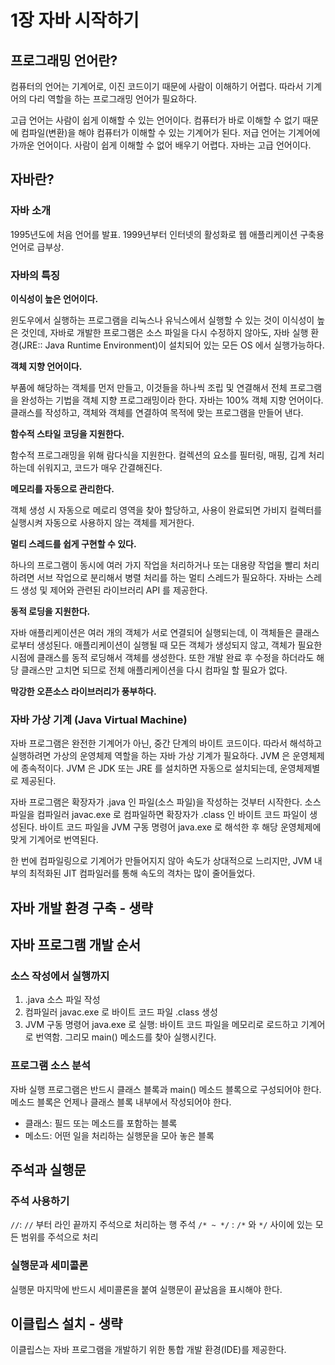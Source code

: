 # 1장 자바 시작하기

## 프로그래밍 언어란?

컴퓨터의 언어는 기계어로, 이진 코드이기 때문에 사람이 이해하기 어렵다. 따라서 기계어의 다리 역할을 하는 프로그래밍 언어가 필요하다.

고급 언어는 사람이 쉽게 이해할 수 있는 언어이다. 컴퓨터가 바로 이해할 수 없기 때문에 컴파일(변환)을 해야 컴퓨터가 이해할 수 있는 기계어가 된다. 저급 언어는 기계어에 가까운 언어이다. 사람이 쉽게 이해할 수 없어 배우기 어렵다. 자바는 고급 언어이다.

## 자바란?

### 자바 소개

1995년도에 처음 언어를 발표. 1999년부터 인터넷의 활성화로 웹 애플리케이션 구축용 언어로 급부상.

### 자바의 특징

**이식성이 높은 언어이다.**

윈도우에서 실행하는 프로그램을 리눅스나 유닉스에서 실행할 수 있는 것이 이식성이 높은 것인데, 자바로 개발한 프로그램은 소스 파일을 다시 수정하지 않아도, 자바 실행 환경(JRE:: Java Runtime Environment)이 설치되어 있는 모든 OS 에서 실행가능하다.

**객체 지향 언어이다.**

부품에 해당하는 객체를 먼저 만들고, 이것들을 하나씩 조립 및 연결해서 전체 프로그램을 완성하는 기법을 객체 지향 프로그래밍이라 한다. 자바는 100% 객체 지향 언어이다. 클래스를 작성하고, 객체와 객체를 연결하여 목적에 맞는 프로그램을 만들어 낸다.

**함수적 스타일 코딩을 지원한다.**

함수적 프로그래밍을 위해 람다식을 지원한다. 컬렉션의 요소를 필터링, 매핑, 깁계 처리하는데 쉬워지고, 코드가 매우 간결해진다.

**메모리를 자동으로 관리한다.**

객체 생성 시 자동으로 메로리 영역을 찾아 할당하고, 사용이 완료되면 가비지 컬렉터를 실행시켜 자동으로 사용하지 않는 객체를 제거한다.

**멀티 스레드를 쉽게 구현할 수 있다.**

하나의 프로그램이 동시에 여러 가지 작업을 처리하거나 또는 대용량 작업을 빨리 처리하려면 서브 작업으로 분리해서 병렬 처리를 하는 멀티 스레드가 필요하다. 자바는 스레드 생성 및 제어와 관련된 라이브러리 API 를 제공한다.

**동적 로딩을 지원한다.**

자바 애플리케이션은 여러 개의 객체가 서로 연결되어 실행되는데, 이 객체들은 클래스로부터 생성된다. 애플리케이션이 실행될 때 모든 객체가 생성되지 않고, 객체가 필요한 시점에 클래스를 동적 로딩해서 객체를 생성한다. 또한 개발 완료 후 수정을 하더라도 해당 클래스만 고치면 되므로 전체 애플리케이션을 다시 컴파일 할 필요가 없다.

**막강한 오픈소스 라이브러리가 풍부하다.**

### 자바 가상 기계 (Java Virtual Machine)

자바 프로그램은 완전한 기계어가 아닌, 중간 단계의 바이트 코드이다. 따라서 해석하고 실행하려면 가상의 운영체제 역할을 하는 자바 가상 기계가 필요하다. JVM 은 운영체제에 종속적이다. JVM 은 JDK 또는 JRE 를 설치하면 자동으로 설치되는데, 운영체제별로 제공된다.

자바 프로그램은 확장자가 .java 인 파일(소스 파일)을 작성하는 것부터 시작한다. 소스 파일을 컴파일러 javac.exe 로 컴파일하면 확장자가 .class 인 바이트 코드 파일이 생성된다. 바이트 코드 파일을 JVM 구동 명령어 java.exe 로 해석한 후 해당 운영체제에 맞게 기계어로 번역된다.

한 번에 컴파일링으로 기계어가 만들어지지 않아 속도가 상대적으로 느리지만, JVM 내부의 최적화된 JIT 컴파일러를 통해 속도의 격차는 많이 줄어들었다.

## 자바 개발 환경 구축 - 생략

## 자바 프로그램 개발 순서

### 소스 작성에서 실행까지

1. .java 소스 파일 작성
2. 컴파일러 javac.exe 로 바이트 코드 파일 .class 생성
3. JVM 구동 명령어 java.exe 로 실행: 바이트 코드 파일을 메모리로 로드하고 기계어로 번역함. 그리모 main() 메소드를 찾아 실행시킨다.

### 프로그램 소스 분석

자바 실행 프로그램은 반드시 클래스 블록과 main() 메소드 블록으로 구성되어야 한다. 메소드 블록은 언제나 클래스 블록 내부에서 작성되어야 한다.

- 클래스: 필드 또는 메소드를 포함하는 블록
- 메소드: 어떤 일을 처리하는 실행문을 모아 놓은 블록

## 주석과 실행문

### 주석 사용하기

`//`: `//` 부터 라인 끝까지 주석으로 처리하는 행 주석
`/* ~ */` : `/*` 와 `*/` 사이에 있는 모든 범위를 주석으로 처리

### 실행문과 세미콜론

실행문 마지막에 반드시 세미콜론을 붙여 실행문이 끝났음을 표시해야 한다.

## 이클립스 설치 - 생략

이클립스는 자바 프로그램을 개발하기 위한 통합 개발 환경(IDE)를 제공한다.
